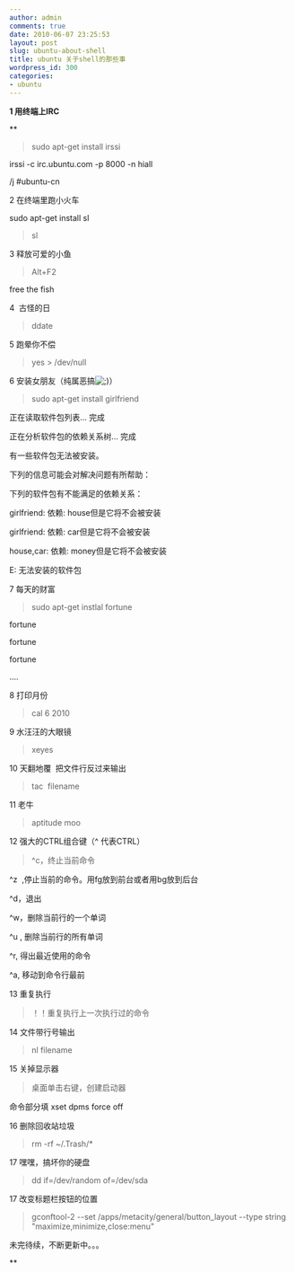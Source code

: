 ```yaml
---
author: admin
comments: true
date: 2010-06-07 23:25:53
layout: post
slug: ubuntu-about-shell
title: ubuntu 关于shell的那些事
wordpress_id: 300
categories:
- ubuntu
---
```




**1 用终端上IRC**

**


> sudo apt-get install irssi 

irssi -c irc.ubuntu.com -p 8000 -n hiall 

/j #ubuntu-cn


2 在终端里跑小火车

sudo apt-get install sl


> sl 


3 释放可爱的小鱼


> Alt+F2

free the fish


4  古怪的日


> ddate


5 跑晕你不偿


> yes > /dev/null 


6 安装女朋友（纯属恶搞![;)](http://www.freetstar.com/wp-content/plugins/fckeditor-for-wordpress-plugin/ckeditor/plugins/smiley/images/wink_smile.gif)）


> sudo apt-get install girlfriend

<!-- more -->

正在读取软件包列表... 完成   

正在分析软件包的依赖关系树... 完成  

有一些软件包无法被安装。  

下列的信息可能会对解决问题有所帮助：  

下列的软件包有不能满足的依赖关系：  

girlfriend: 依赖: house但是它将不会被安装  

girlfriend: 依赖: car但是它将不会被安装  

house,car: 依赖: money但是它将不会被安装   

E: 无法安装的软件包


<!-- more -->

7 每天的财富


> sudo apt-get instlal fortune

fortune

fortune

fortune

....


8 打印月份


> cal 6 2010


9 水汪汪的大眼镜


> xeyes


10 天翻地覆  把文件行反过来输出


> tac  filename


11 老牛


> aptitude moo


12 强大的CTRL组合键（^ 代表CTRL）


> ^c，终止当前命令

^z  ,停止当前的命令。用fg放到前台或者用bg放到后台

^d，退出

^w，删除当前行的一个单词

^u , 删除当前行的所有单词

^r, 得出最近使用的命令

^a, 移动到命令行最前


13 重复执行


> ！！重复执行上一次执行过的命令 


14 文件带行号输出


> nl filename


15 关掉显示器


> 桌面单击右键，创建启动器

命令部分填 xset dpms force off


16 删除回收站垃圾


> rm -rf ~/.Trash/*






17 嘿嘿，搞坏你的硬盘


> dd if=/dev/random of=/dev/sda





17 改变标题栏按钮的位置


> gconftool-2 --set /apps/metacity/general/button_layout --type string "maximize,minimize,close:menu"


未完待续，不断更新中。。。



**
